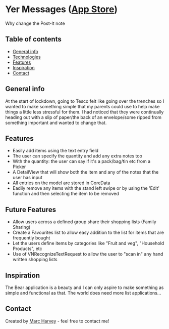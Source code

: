# Yer Messages (<a href="https://apps.apple.com/gb/app/yer-messages/id1511206291">App Store</a>)
Why change the Post-It note

## Table of contents
* [General info](#general-info)
* [Technologies](#technologies)
* [Features](#features)
* [Inspiration](#inspiration)
* [Contact](#contact)

## General info
At the start of lockdown, going to Tesco felt like going over the trenches so I wanted to make something simple that my parents could use to help make things a little less stressful for them. I had noticed that they were continually heading out with a slip of paper/the back of an envelope/some ripped from something important and wanted to change that.

## Features
* Easily add items using the text entry field
* The user can specify the quantity and add any extra notes too
* With the quantity: the user can say if it's a pack/bag/tin etc from a Picker
* A DetailView that will show both the item and any of the notes that the user has input
* All entries on the model are stored in CoreData
* Eadily remove any items with the stand left swipe or by using the 'Edit' function and then selecting the item to be removed

## Future Features
* Allow users across a defined group share their shopping lists (Family Sharing)
* Create a Favourites list to allow easy addition to the list for items that are frequently bought
* Let the users define items by categories like "Fruit and veg", "Household Products", etc
* Use of VNRecognizeTextRequest to allow the user to "scan in" any hand written shopping lists

## Inspiration
The Bear application is a beauty and I can only aspire to make something as simple and functional as that. The world does need more list applications...

## Contact
Created by [Marc Harvey](www.linkedin.com/in/marc-harvey-lru) - feel free to contact me!

<script type="text/javascript" src="https://platform.linkedin.com/badges/js/profile.js" async defer></script>
